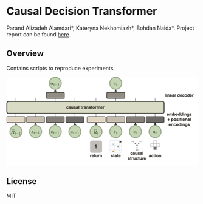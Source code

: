 
# Causal Decision Transformer

Parand Alizadeh Alamdari*, Kateryna Nekhomiazh*, Bohdan Naida*.
Project report can be found [here](./Causal_DT_project_report.pdf).

## Overview


Contains scripts to reproduce experiments.

![image info](figures/causalDT.png)



## License

MIT
